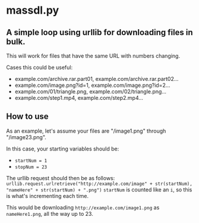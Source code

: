 # massdl.py
## A simple loop using urllib for downloading files in bulk.

This will work for files that have the same URL with numbers changing.

Cases this could be useful:
 - example.com/archive.rar.part01, example.com/archive.rar.part02...
 - example.com/image.png?id=1, example.com/image.png?id=2...
 - example.com/01/triangle.png, example.com/02/triangle.png...
 - example.com/step1.mp4, example.com/step2.mp4...

 ## How to use
 As an example, let's assume your files are "/image1.png" through "/image23.png".

 In this case, your starting variables should be:
 - `startNum = 1`
 - `stopNum = 23`

 The urllib request should then be as follows:
 ```urllib.request.urlretrieve("http://example.com/image" + str(startNum), "nameHere" + str(startNum) + ".png")```
 `startNum` is counted like an `i`, so this is what's incrementing each time.
 
 This would be downloading `http://example.com/image1.png` as `nameHere1.png`, all the way up to 23.